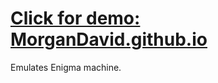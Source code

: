 # [Click for demo: MorganDavid.github.io](https://morgandavid.github.io/)
Emulates Enigma machine. 
